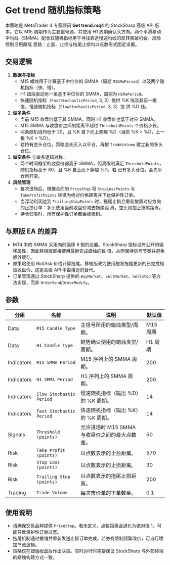 # Get trend 随机指标策略

本策略是 MetaTrader 4 专家顾问 **Get trend.mq4** 的 StockSharp 高级 API 版本。它以 M15 周期作为主要信号源，并使用 H1
周期确认大方向。两个平滑移动平均线（SMMA）配合双随机指标用于寻找靠近慢速均线的反转突破机会。风险控制沿用原版
思路：止盈、止损与拖尾止损均以点数形式固定设置。

## 交易逻辑

1. **数据与指标**
   - M15 蜡烛用于计算基于中位价的 SMMA（周期 `M15MaPeriod`）以及两个随机指标（快、慢）。
   - H1 蜡烛驱动另一条基于中位价的 SMMA，周期为 `H1MaPeriod`。
   - 快速随机指标（`FastStochasticPeriod`, 3, 3）提供 %K 线及其前一根值，慢速随机指标（`SlowStochasticPeriod`, 3, 3）提
     供 %D 线。
2. **做多条件**
   - 当前 M15 收盘价低于其 SMMA，同时 H1 收盘价也低于对应 SMMA。
   - M15 SMMA 与收盘价之间的距离不超过 `ThresholdPoints` 个价格步长。
   - 两条随机线均低于 20，且 %K 自下而上穿越 %D（当前 %K > %D，上一根 %K < %D）。
   - 若持有空头仓位，策略会先买入以平仓，再按 `TradeVolume` 建立新的多头仓位。
3. **做空条件** 与做多逻辑对称：
   - 两个时间框架的收盘价都高于 SMMA，距离限制满足 `ThresholdPoints`，随机指标高于 80，且 %K 自上而下穿越 %D。若
     已有多头仓位，会先平仓再开空。
4. **风险管理**
   - 每次进场后，根据合约的 `PriceStep` 将 `StopLossPoints` 与 `TakeProfitPoints` 转换为绝对价格距离并下达保护性订单。
   - 当浮动利润达到 `TrailingStopPoints` 时，拖尾止损会重新放置对应方向的止损订单：多头使用当前收盘价减去拖尾距
     离，空头则加上拖尾距离。
   - 持仓归零时，所有保护性订单都会被撤销。

## 与原版 EA 的差异

- MT4 中的 SMMA 采用向前偏移 8 根的设置。StockSharp 指标没有公开的偏移属性，因此移植版直接使用最新完成蜡烛的数
  值，从而保持信号节奏并避免额外缓存。
- 原策略使用 Bid/Ask 价格计算拖尾。移植版改为使用触发拖尾更新的已完成蜡烛收盘价，这是高级 API 中最接近的替代。
- 订单管理通过 StockSharp 提供的 `BuyMarket`、`SellMarket`、`SellStop` 等方法实现，而非 `OrderSend`/`OrderModify`。

## 参数

| 分组 | 名称 | 说明 | 默认值 |
|------|------|------|--------|
| Data | `M15 Candle Type` | 主信号所用的蜡烛类型/周期。 | M15 周期 |
| Data | `H1 Candle Type` | 趋势确认使用的蜡烛类型/周期。 | H1 周期 |
| Indicators | `M15 SMMA Period` | M15 序列上的 SMMA 周期。 | 200 |
| Indicators | `H1 SMMA Period` | H1 序列上的 SMMA 周期。 | 200 |
| Indicators | `Slow Stochastic Period` | 慢速随机指标（输出 %D）的 %K 周期。 | 14 |
| Indicators | `Fast Stochastic Period` | 快速随机指标（输出 %K）的 %K 周期。 | 14 |
| Signals | `Threshold (points)` | 允许进场时 M15 SMMA 与收盘价之间的最大点数差。 | 50 |
| Risk | `Take Profit (points)` | 以点数表示的止盈距离。 | 570 |
| Risk | `Stop Loss (points)` | 以点数表示的止损距离。 | 30 |
| Risk | `Trailing Stop (points)` | 以点数表示的拖尾止损距离。 | 200 |
| Trading | `Trade Volume` | 每次市价单的下单数量。 | 0.1 |

## 使用说明

- 请确保交易品种提供 `PriceStep`。若未定义，点数距离会退化为绝对值 1，可能导致保护性订单过宽。
- 拖尾机制通过撤销并重新发送止损订单完成，若券商限制频繁改价，可自行增加节流逻辑。
- 策略仅在蜡烛收盘后作出决策。实时运行时需要保证 StockSharp 与外部终端的蜡烛构建方式一致。
